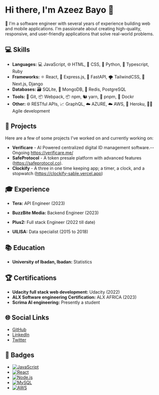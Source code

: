 # Hi there, I'm Azeez Bayo 👋

🚀 I'm a software engineer with several years of experience building web and mobile applications. I'm passionate about creating high-quality, responsive, and user-friendly applications that solve real-world problems.

## 💻 Skills

- **Languages:** 💻 JavaScript, 🌐 HTML, 🎨 CSS, 🐍 Python, 💼 Typescript, Ruby
- **Frameworks:** ⚛️ React, 🚀 Express.js, 🐍 FastAPI, 🌪️ TailwindCSS, 🔺 Next.js, Django 
- **Databases:** 🗃️ SQLite, 🍃 MongoDB, 🚀 Redis, PostgreSQL
- **Tools:** 🐙 Git, 📦 Webpack, 📦 npm, 🐿️ yarn, 🌱 pnpm, 🐳 Dockr
- **Other:** 🌐 RESTful APIs, 📈 GraphQL, ☁️ AZURE, ☁️ AWS, 🚀 Heroku, 🏃‍♀️ Agile development 

## 🔨 Projects

Here are a few of some projects I've worked on and currently working on:
- **Verificare** - AI Powered centralized digital ID management software.--Ongoing https://verificare.me/
- **SafeProtocol** - A token presale platform with advanced features (https://safeprotocol.co).
- **Clockify** - A three in one time keeping app; a timer, a clock, and a stopwatch (https://clockify-sable.vercel.app)

## 🎓 Experience

- **Tera:** API Engineer (2023)
<!--     - Description of responsibilities and achievements. -->
- **BuzzBite Media:** Backend Engineer (2023)
<!--     - Description of responsibilities and achievements. -->
- **Plus2:** Full stack Engineer (2022 till date)
<!--     - Description of responsibilities and achievements. -->
- **UILISA:** Data specialist (2015 to 2018)
	

## 📚 Education

- **University of Ibadan, Ibadan:** Statistics
<!-- - **University Name:** Degree Name (Graduation Year) -->

## 🏆 Certifications

- **Udacity full stack web development:** Udacity (2022)
- **ALX Software engineering Certification:** ALX AFRICA (2023)
- **Scrima AI engineering:** Presently a student


## 🌐 Social Links

- [GitHub](https://github.com/AzeezBayo)
- [LinkedIn](https://www.linkedin.com/in/azeezbayo)
- [Twitter](https://twitter.com/RealAzeezBayo)

## 🔖 Badges

- [![JavaScript](https://img.shields.io/badge/-JavaScript-F7DF1E?style=flat-square&logo=javascript&logoColor=black)](https://www.javascript.com/)
- [![React](https://img.shields.io/badge/-React-61DAFB?style=flat-square&logo=react&logoColor=white)](https://reactjs.org/)
- [![Node.js](https://img.shields.io/badge/-Node.js-339933?style=flat-square&logo=node.js&logoColor=white)](https://nodejs.org/)
- [![MySQL](https://img.shields.io/badge/-MySQL-4479A1?style=flat-square&logo=mysql&logoColor=white)](https://www.mysql.com/)
- [![AWS](https://img.shields.io/badge/-AWS-232F3E?style=flat-square&logo=amazon-aws&logoColor=white)](https://aws.amazon.com/)

